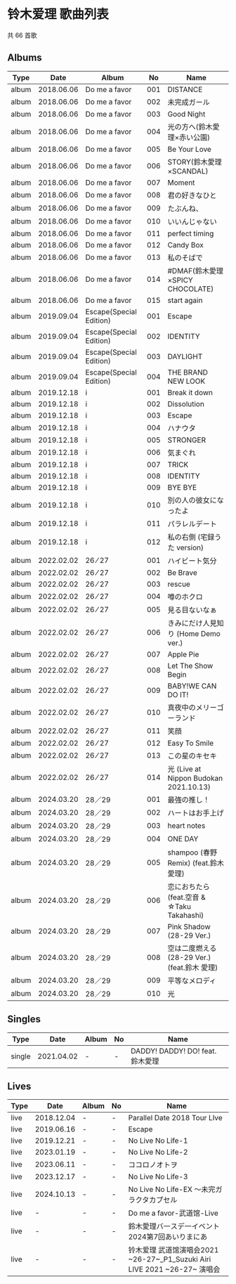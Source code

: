 # 铃木爱理 歌曲列表

共 66 首歌

## Albums

| Type | Date | Album | No | Name |
|---|---|---|---|---|
| album | 2018.06.06 | Do me a favor | 001 | DISTANCE |
| album | 2018.06.06 | Do me a favor | 002 | 未完成ガール |
| album | 2018.06.06 | Do me a favor | 003 | Good Night |
| album | 2018.06.06 | Do me a favor | 004 | 光の方へ(鈴木愛理×赤い公園) |
| album | 2018.06.06 | Do me a favor | 005 | Be Your Love |
| album | 2018.06.06 | Do me a favor | 006 | STORY(鈴木愛理×SCANDAL) |
| album | 2018.06.06 | Do me a favor | 007 | Moment |
| album | 2018.06.06 | Do me a favor | 008 | 君の好きなひと |
| album | 2018.06.06 | Do me a favor | 009 | たぶんね、 |
| album | 2018.06.06 | Do me a favor | 010 | いいんじゃない |
| album | 2018.06.06 | Do me a favor | 011 | perfect timing |
| album | 2018.06.06 | Do me a favor | 012 | Candy Box |
| album | 2018.06.06 | Do me a favor | 013 | 私のそばで |
| album | 2018.06.06 | Do me a favor | 014 | #DMAF(鈴木愛理×SPICY CHOCOLATE) |
| album | 2018.06.06 | Do me a favor | 015 | start again |
| album | 2019.09.04 | Escape(Special Edition) | 001 | Escape |
| album | 2019.09.04 | Escape(Special Edition) | 002 | IDENTITY |
| album | 2019.09.04 | Escape(Special Edition) | 003 | DAYLIGHT |
| album | 2019.09.04 | Escape(Special Edition) | 004 | THE BRAND NEW LOOK |
| album | 2019.12.18 | i | 001 | Break it down |
| album | 2019.12.18 | i | 002 | Dissolution |
| album | 2019.12.18 | i | 003 | Escape |
| album | 2019.12.18 | i | 004 | ハナウタ |
| album | 2019.12.18 | i | 005 | STRONGER |
| album | 2019.12.18 | i | 006 | 気まぐれ |
| album | 2019.12.18 | i | 007 | TRICK |
| album | 2019.12.18 | i | 008 | IDENTITY |
| album | 2019.12.18 | i | 009 | BYE BYE |
| album | 2019.12.18 | i | 010 | 別の人の彼女になったよ |
| album | 2019.12.18 | i | 011 | パラレルデート |
| album | 2019.12.18 | i | 012 | 私の右側 (宅録うた version) |
| album | 2022.02.02 | 26 ⁄ 27 | 001 | ハイビート気分 |
| album | 2022.02.02 | 26 ⁄ 27 | 002 | Be Brave |
| album | 2022.02.02 | 26 ⁄ 27 | 003 | rescue |
| album | 2022.02.02 | 26 ⁄ 27 | 004 | 噂のホクロ |
| album | 2022.02.02 | 26 ⁄ 27 | 005 | 見る目ないなぁ |
| album | 2022.02.02 | 26 ⁄ 27 | 006 | きみにだけ人見知り (Home Demo ver.) |
| album | 2022.02.02 | 26 ⁄ 27 | 007 | Apple Pie |
| album | 2022.02.02 | 26 ⁄ 27 | 008 | Let The Show Begin |
| album | 2022.02.02 | 26 ⁄ 27 | 009 | BABY!WE CAN DO IT! |
| album | 2022.02.02 | 26 ⁄ 27 | 010 | 真夜中のメリーゴーランド |
| album | 2022.02.02 | 26 ⁄ 27 | 011 | 笑顔 |
| album | 2022.02.02 | 26 ⁄ 27 | 012 | Easy To Smile |
| album | 2022.02.02 | 26 ⁄ 27 | 013 | この星のキセキ |
| album | 2022.02.02 | 26 ⁄ 27 | 014 | 光 (Live at Nippon Budokan 2021.10.13) |
| album | 2024.03.20 | 28／29 | 001 | 最強の推し！ |
| album | 2024.03.20 | 28／29 | 002 | ハートはお手上げ |
| album | 2024.03.20 | 28／29 | 003 | heart notes |
| album | 2024.03.20 | 28／29 | 004 | ONE DAY |
| album | 2024.03.20 | 28／29 | 005 | shampoo (春野 Remix) (feat.鈴木 愛理) |
| album | 2024.03.20 | 28／29 | 006 | 恋におちたら (feat.空音 & ☆Taku Takahashi) |
| album | 2024.03.20 | 28／29 | 007 | Pink Shadow (28-29 Ver.) |
| album | 2024.03.20 | 28／29 | 008 | 空は二度燃える (28-29 Ver.) (feat.鈴木 愛理) |
| album | 2024.03.20 | 28／29 | 009 | 平等なメロディ |
| album | 2024.03.20 | 28／29 | 010 | 光 |

## Singles

| Type | Date | Album | No | Name |
|---|---|---|---|---|
| single | 2021.04.02 | - | - | DADDY! DADDY! DO! feat. 鈴木愛理 |

## Lives

| Type | Date | Album | No | Name |
|---|---|---|---|---|
| live | 2018.12.04 | - | - | Parallel Date 2018 Tour LIve |
| live | 2019.06.16 | - | - | Escape |
| live | 2019.12.21 | - | - | No Live No Life-1 |
| live | 2023.01.19 | - | - | No Live No Life-2 |
| live | 2023.06.11 | - | - | ココロノオトヲ |
| live | 2023.12.17 | - | - | No Live No Life-3 |
| live | 2024.10.13 | - | - | No Live No Life-EX ～未完ガラクタカプセル |
| live | - | - | - | Do me a favor-武道馆-Live |
| live | - | - | - | 鈴木愛理バ一スデ一イベント2024第7回あいりまにあ |
| live | - | - | - | 铃木爱理 武道馆演唱会2021 ~26-27~_P1_Suzuki Airi LIVE 2021 ~26-27~ 演唱会 |

